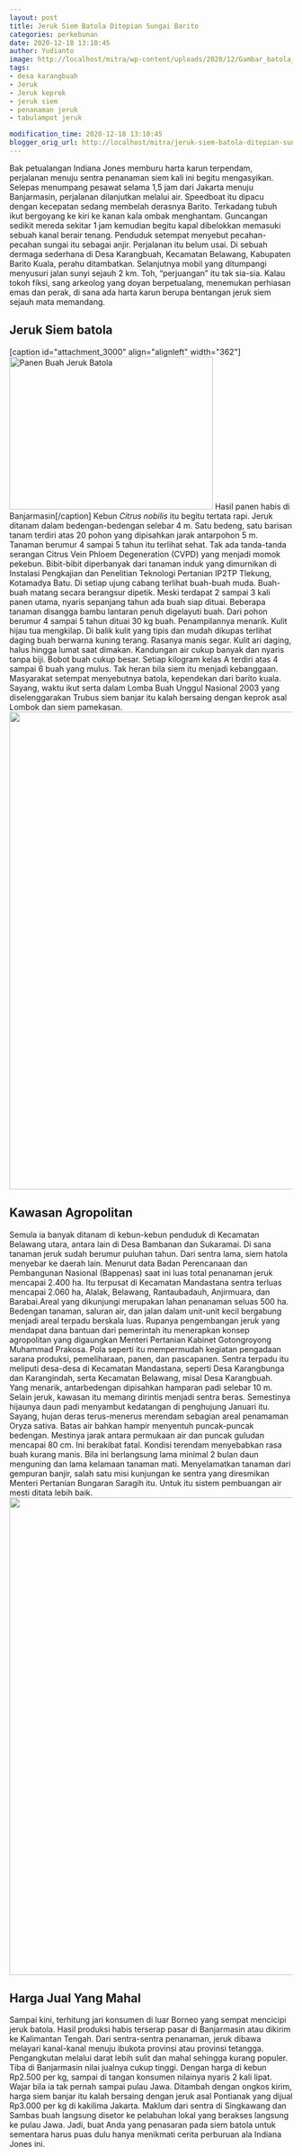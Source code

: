 ```yaml
---
layout: post
title: Jeruk Siem Batola Ditepian Sungai Barito
categories: perkebunan
date: 2020-12-18 13:10:45
author: Yudianto
image: http://localhost/mitra/wp-content/uploads/2020/12/Gambar_batola_1024x576.jpg
tags:
- desa karangbuah
- Jeruk
- Jeruk keprok
- jeruk siem
- penanaman jeruk
- tabulampot jeruk

modification_time: 2020-12-18 13:10:45
blogger_orig_url: http://localhost/mitra/jeruk-siem-batola-ditepian-sungai.html
---
```


Bak petualangan Indiana Jones memburu harta karun terpendam, perjalanan menuju sentra penanaman siem kali ini begitu mengasyikan. Selepas menumpang pesawat selama 1,5 jam dari Jakarta menuju Banjarmasin, perjalanan dilanjutkan melalui air.
Speedboat itu dipacu dengan kecepatan sedang membelah derasnya Barito. Terkadang tubuh ikut bergoyang ke kiri ke kanan kala ombak menghantam. Guncangan sedikit mereda sekitar 1 jam kemudian begitu kapal dibelokkan memasuki sebuah kanal berair tenang. Penduduk setempat menyebut pecahan-pecahan sungai itu sebagai anjir.
Perjalanan itu belum usai. Di sebuah dermaga sederhana di Desa Karangbuah, Kecamatan Belawang, Kabupaten Barito Kuala, perahu ditambatkan. Selanjutnya mobil yang ditumpangi menyusuri jalan sunyi sejauh 2 km. Toh, “perjuangan” itu
tak sia-sia. Kalau tokoh fiksi, sang arkeolog yang doyan berpetualang, menemukan perhiasan emas dan perak, di sana ada harta karun berupa bentangan jeruk siem sejauh mata memandang.
<h2 id="batola">Jeruk Siem batola</h2>
[caption id="attachment_3000" align="alignleft" width="362"]<a href="http://127.0.0.1/mitra/wp-content/uploads/2020/12/Gambar_batola1_1023x768.jpg"><img class="wp-image-3000" src="http://127.0.0.1/mitra/wp-content/uploads/2020/12/Gambar_batola1_1023x768.jpg" alt="Panen Buah Jeruk Batola" width="362" height="272" /></a> Hasil panen habis di Banjarmasin[/caption]
Kebun <i>Citrus nobilis</i> itu begitu tertata rapi. Jeruk ditanam dalam bedengan-bedengan selebar 4 m. Satu bedeng, satu barisan tanam terdiri atas 20 pohon yang dipisahkan jarak antarpohon 5 m. Tanaman berumur 4 sampai 5 tahun itu terlihat sehat. Tak ada tanda-tanda serangan Citrus Vein Phloem Degeneration (CVPD) yang menjadi momok pekebun. Bibit-bibit diperbanyak dari tanaman induk yang dimurnikan di Instalasi Pengkajian dan Penelitian Teknologi Pertanian IP2TP Tlekung, Kotamadya Batu.
Di setiap ujung cabang terlihat buah-buah muda. Buah-buah matang secara berangsur dipetik. Meski terdapat 2 sampai 3 kali panen utama, nyaris sepanjang tahun ada buah siap dituai. Beberapa tanaman disangga bambu lantaran penuh digelayuti buah. Dari pohon berumur 4 sampai 5 tahun dituai 30 kg buah.
Penampilannya menarik. Kulit hijau tua mengkilap. Di balik kulit yang tipis dan mudah dikupas terlihat daging buah berwarna kuning terang. Rasanya manis segar. Kulit ari daging, halus hingga lumat saat dimakan. Kandungan air cukup banyak dan nyaris tanpa biji. Bobot buah cukup besar. Setiap kilogram kelas A terdiri atas 4 sampai 6 buah yang mulus.
Tak heran bila siem itu menjadi kebanggaan. Masyarakat setempat menyebutnya batola, kependekan dari barito kuala. Sayang, waktu ikut serta dalam Lomba Buah Unggul Nasional 2003 yang diselenggarakan Trubus siem banjar itu kalah bersaing dengan keprok asal Lombok dan siem pamekasan.
<a href="http://127.0.0.1/mitra/wp-content/uploads/2020/12/batola.jpg"><img class="aligncenter wp-image-20452 size-full" src="http://127.0.0.1/mitra/wp-content/uploads/2020/12/batola.jpg" alt="" width="1511" height="850" /></a>
<h2 id="Kawasan">Kawasan Agropolitan</h2>
Semula ia banyak ditanam di kebun-kebun penduduk di Kecamatan Belawang utara, antara lain di Desa Bambanan dan Sukaramai. Di sana tanaman jeruk sudah berumur puluhan tahun. Dari sentra lama, siem hatola menyebar ke daerah lain. Menurut data Badan Perencanaan dan Pembangunan Nasional (Bappenas) saat ini luas total penanaman jeruk mencapai 2.400 ha.
Itu terpusat di Kecamatan Mandastana sentra terluas mencapai 2.060 ha, Alalak, Belawang, Rantaubadauh, Anjirmuara, dan Barabai.Areal yang dikunjungi merupakan lahan penanaman seluas 500 ha. Bedengan tanaman, saluran air, dan jalan dalam unit-unit kecil bergabung menjadi areal terpadu berskala luas. Rupanya pengembangan jeruk yang mendapat dana bantuan dari pemerintah itu menerapkan konsep agropolitan yang digaungkan Menteri Pertanian Kabinet Gotongroyong Muhammad Prakosa. Pola seperti itu mempermudah kegiatan pengadaan sarana produksi, pemeliharaan, panen, dan pascapanen.
Sentra terpadu itu meliputi desa-desa di Kecamatan Mandastana, seperti Desa Karangbunga dan Karangindah, serta Kecamatan Belawang, misal Desa Karangbuah. Yang menarik, antarbedengan dipisahkan hamparan padi selebar 10 m. Selain jeruk, kawasan itu memang dirintis menjadi sentra beras.
Semestinya hijaunya daun padi menyambut kedatangan di penghujung Januari itu. Sayang, hujan deras terus-menerus merendam sebagian areal penamaman Oryza sativa. Batas air bahkan hampir menyentuh puncak-puncak bedengan. Mestinya jarak antara permukaan air dan puncak guludan mencapai 80 cm.
Ini berakibat fatal. Kondisi terendam menyebabkan rasa buah kurang manis. Bila ini berlangsung lama minimal 2 bulan daun menguning dan lama kelamaan tanaman mati. Menyelamatkan tanaman dari gempuran banjir, salah satu misi kunjungan ke sentra yang diresmikan Menteri Pertanian Bungaran Saragih itu. Untuk itu sistem pembuangan air mesti ditata lebih baik.
<a href="http://127.0.0.1/mitra/wp-content/uploads/2020/12/jeruk.jpg"><img class="aligncenter wp-image-20451 size-full" src="http://127.0.0.1/mitra/wp-content/uploads/2020/12/jeruk.jpg" alt="" width="1511" height="850" /></a>
<h2 id="Mahal">Harga Jual Yang Mahal</h2>
Sampai kini, terhitung jari konsumen di luar Borneo yang sempat mencicipi jeruk batola. Hasil produksi habis terserap pasar di Banjarmasin atau dikirim ke Kalimantan Tengah. Dari sentra-sentra penanaman, jeruk dibawa melayari kanal-kanal menuju ibukota provinsi atau provinsi tetangga. Pengangkutan melalui darat lebih sulit dan mahal sehingga kurang populer.
Tiba di Banjarmasin nilai jualnya cukup tinggi. Dengan harga di kebun Rp2.500 per kg, sampai di tangan konsumen nilainya nyaris 2 kali lipat. Wajar bila ia tak pernah sampai pulau Jawa. Ditambah dengan ongkos kirim, harga siem banjar itu kalah bersaing dengan jeruk asal Pontianak yang dijual Rp3.000 per kg di kakilima Jakarta.
Maklum dari sentra di Singkawang dan Sambas buah langsung disetor ke pelabuhan lokal yang berakses langsung ke pulau Jawa. Jadi, buat Anda yang penasaran pada siem batola untuk sementara harus puas dulu hanya menikmati cerita perburuan ala Indiana Jones ini.
